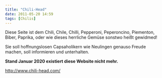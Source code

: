 ```yaml
---
title: "Chili-Head"
date: 2011-05-20 14:59
tags: [Chilis]
---
```

Diese Seite ist dem Chili, Chile, Chilli, Pepperoni, Peperoncino, Piementon, Biber, Paprika, oder wie dieses herrliche Gemüse sonstwo heißt gewidmed! 

Sie soll hoffnungslosen Capsaholikern wie Neulingen genauso Freude machen, soll informieren und unterhalten.

**Stand Januar 2020 existiert diese Website nicht mehr.**

http://www.chili-head.com/
